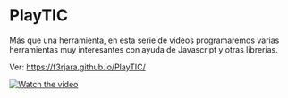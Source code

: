 # PlayTIC
Más que una herramienta, en esta serie de videos programaremos varias herramientas muy interesantes con ayuda de Javascript y otras librerías.

Ver: https://f3rjara.github.io/PlayTIC/

[![Watch the video](https://i.ibb.co/pLkKMJZ/CAP-1.png)](https://www.youtube.com/watch?v=zgU8qedad0w)